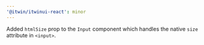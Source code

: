 ```yaml
---
'@itwin/itwinui-react': minor
---
```


Added `htmlSize` prop to the `Input` component which handles the native `size` attribute in `<input>`.
